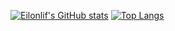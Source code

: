 [![Eilonlif's GitHub stats](https://github-readme-stats.vercel.app/api?username=eilonlif&card_width=1000)](https://github.com/anuraghazra/github-readme-stats)
[![Top Langs](https://github-readme-stats.vercel.app/api/top-langs/?username=eilonlif&layout=compact&langs_count=3)](https://github.com/anuraghazra/github-readme-stats)

<!--
**Eilonlif/Eilonlif** is a ✨ _special_ ✨ repository because its `README.md` (this file) appears on your GitHub profile.

Here are some ideas to get you started:

- 🔭 I’m currently working on ...
- 🌱 I’m currently learning ...
- 👯 I’m looking to collaborate on ...
- 🤔 I’m looking for help with ...
- 💬 Ask me about ...
- 📫 How to reach me: ...
- 😄 Pronouns: ...
- ⚡ Fun fact: ...
-->
